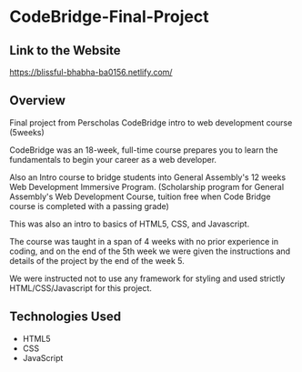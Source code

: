 # CodeBridge-Final-Project

## Link to the Website

https://blissful-bhabha-ba0156.netlify.com/

## Overview

Final project from Perscholas CodeBridge intro to web development course (5weeks)

CodeBridge was an 18-week, full-time course prepares you to learn the fundamentals to begin your career as a web developer.

Also an Intro course to bridge students into General Assembly's  12 weeks Web Development Immersive Program.  (Scholarship program for General Assembly's Web Development Course, tuition free when Code Bridge course is completed with a passing grade)

This was also an intro to basics of HTML5, CSS, and Javascript.  

The course was taught in a span of 4 weeks with no prior experience in coding, and on the end of the 5th week we were given the instructions and details of the project by the end of the week 5.

We were instructed not to use any framework for styling and used strictly HTML/CSS/Javascript for this project.

## Technologies Used

* HTML5
* CSS
* JavaScript

